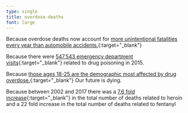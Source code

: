 ```yaml
---
type: single
title: overdose-deaths
font: large
---
```


Because overdose deaths now account for <span class="emphasized-header">[more unintentional fatalities every year than automobile accidents.](http://www.nbcnews.com/health/health-news/drug-overdoses-killed-50-000-u-s-more-car-crashes-n694001){:target="_blank"}</span>

Because there were <span class="emphasized-header">[547,543 emergency department visits](https://www.cdc.gov/drugoverdose/pdf/pubs/2018-cdc-drug-surveillance-report.pdf){:target="_blank"}</span> related to drug poisoning in 2015.

Because <span class="emphasized-header">[those ages 18-25 are the demographic most affected by drug overdose.](https://www.drugabuse.gov/related-topics/trends-statistics/infographics/abuse-prescription-rx-drugs-affects-young-adults-most){:target="_blank"}</span>  Our future is dying.

Because between 2002 and 2017 there was a <span class="emphasized-header">[7.6 fold increase](https://www.drugabuse.gov/related-topics/trends-statistics/overdose-death-rates){:target="_blank"}</span> in the total number of deaths related to heroin and a 22 fold increase in the total number of deaths related to fentanyl